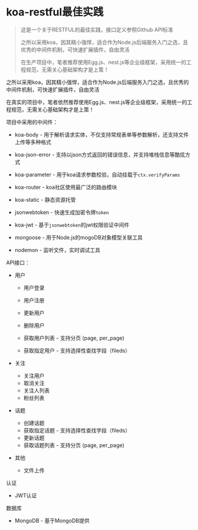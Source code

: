 # koa-restful最佳实践

> 这是一个关于RESTFUL的最佳实践，接口定义参照Github API标准
>
> 之所以采用koa，因其精小强悍，适合作为Node.js后端服务入门之选，且优秀的中间件机制，可快速扩展插件，自由灵活
>
> 在生产项目中，笔者推荐使用Egg.js、nest.js等企业级框架，采用统一的工程规范，无需关心基础架构才是上策！

之所以采用koa，因其精小强悍，适合作为Node.js后端服务入门之选，且优秀的中间件机制，可快速扩展插件，自由灵活

在真实的项目中，笔者依然推荐使用Egg.js、nest.js等企业级框架，采用统一的工程规范，无需关心基础架构才是上策！

项目中采用的中间件：

- koa-body - 用于解析请求实体，不仅支持常规表单等参数解析，还支持文件上传等多种格式
- koa-json-error - 支持以json方式返回的错误信息，并支持堆栈信息等酷炫方式
- koa-parameter - 用于koa请求参数校验，自动挂载于`ctx.verifyParams`

- koa-router - koa社区使用最广泛的路由模块
- koa-static - 静态资源托管
- jsonwebtoken - 快速生成加密令牌`token`
- koa-jwt - 基于`jsonwebtoken`的jwt权限验证中间件
- mongoose - 用于Node.js的mogoDB对象模型关联工具
- nodemon - 监听文件，实时调试工具

API接口：

- 用户

  - 用户登录 
  - 用户注册
  - 更新用户
  - 删除用户

  - 获取用户列表 - 支持分页 (page, per_page)
  - 获取指定用户 - 支持选择性查找字段（fileds）

- 关注

  - 关注用户
  - 取消关注
  - 关注人列表
  - 粉丝列表

- 话题

  - 创建话题
  - 获取指定话题 - 支持选择性查找字段（fileds）
  - 更新话题
  - 获取话题列表 - 支持分页 (page, per_page)

- 其他

  - 文件上传

认证

- JWT认证

数据库

- MongoDB - 基于MongoDB提供

